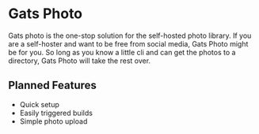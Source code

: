 # Gats Photo

Gats photo is the one-stop solution for the self-hosted photo library. If you are a self-hoster and want to be free from social media, Gats Photo might be for you. So long as you know a little cli and can get the photos to a directory, Gats Photo will take the rest over.

## Planned Features

- Quick setup
- Easily triggered builds
- Simple photo upload
